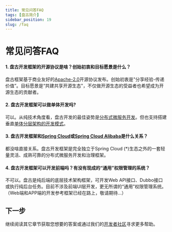 ```yaml
---
title: 常见问答FAQ
tags: [盘古简介]
sidebar_position: 19
slug: /faq
---
```


# 常见问答FAQ

#### 1. 盘古开发框架的开源协议是啥？创始初衷和目标愿景是什么？  
盘古框架基于商业友好的[Apache-2.0](https://www.apache.org/licenses/LICENSE-2.0)开源协议发布。创始初衷是"分享经验-传递价值”。目标愿景是“共建共享开源生态"，不仅做开源生态的受益者也希望成为开源生态的贡献者。

#### 2. 盘古开发框架可以做单体开发吗?
可以。从纯技术角度看，盘古开发的最佳姿势是[分布式微服务开发](/docs/quick-start/how-to-make-microservice-architecture-app)。但也支持搭建垂直[单体分层架构的开发模式](/docs/quick-start/how-to-make-monomer-architecture-app)。

#### 3. 盘古开发框架和[Spring Cloud](https://spring.io/projects/spring-cloud)或[Spring Cloud Alibaba](https://spring.io/projects/spring-cloud-alibaba)是什么关系？  
都没啥直接关系。盘古开发框架是完全独立于Spring Cloud (*)生态之外的一套轻量灵活、成熟可靠的分布式微服务开发和治理框架。

#### 4. 盘古开发框架可以开发前端吗？有没有现成的“通用”权限管理的系统？
不可以。盘古是纯后端的底层技术架构框架，可开发Web API接口、Dubbo接口或执行纯后台任务。目前不涉及前端UI层开发，更无所谓的“通用”权限管理系统。（Web端和APP端的开发参考框架已经在路上，敬请期待...）

## 下一步
继续阅读其它章节获取您想要的答案或通过我们的[开发者社区](/docs/community)寻求更多帮助。
